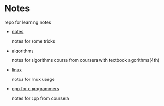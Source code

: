 # Notes

repo for learning notes

- [notes](./notes.md)

    notes for some tricks
    
- [algorithms](./notes.md)
  
    notes for algorithms course from coursera with textbook algorithms(4th)
  
- [linux](./linux.md)

    notes for linux usage

- [cpp for c programmers](./cppForCProgrammers.md)

    notes for cpp from coursera
    